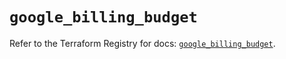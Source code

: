 # `google_billing_budget`

Refer to the Terraform Registry for docs: [`google_billing_budget`](https://registry.terraform.io/providers/hashicorp/google-beta/6.1.0/docs/resources/google_billing_budget).
